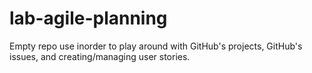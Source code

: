# lab-agile-planning

Empty repo use inorder to play around with GitHub's projects, GitHub's issues, and creating/managing user stories. 
